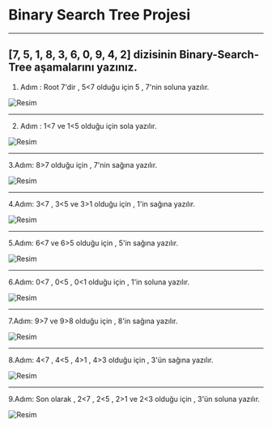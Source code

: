 # Binary Search Tree Projesi
---
[7, 5, 1, 8, 3, 6, 0, 9, 4, 2] dizisinin Binary-Search-Tree aşamalarını yazınız.
---
1. Adım  :  Root 7'dir , 5<7 olduğu için 5 , 7'nin soluna yazılır.

![Resim](https://github.com/edanoz/Patika.dev/blob/main/Binary%20Search%20Tree/1_Ad%C4%B1m.png)

---
2. Adım : 1<7 ve 1<5 olduğu için sola yazılır. 

![Resim](https://github.com/edanoz/Patika.dev/blob/main/Binary%20Search%20Tree/2_Ad%C4%B1m.png)

---
3.Adım: 8>7 olduğu için , 7'nin sağına yazılır.

![Resim](https://github.com/edanoz/Patika.dev/blob/main/Binary%20Search%20Tree/3_Ad%C4%B1m.png)

---
4.Adım: 3<7 , 3<5 ve 3>1 olduğu için , 1'in sağına yazılır.

![Resim](https://github.com/edanoz/Patika.dev/blob/main/Binary%20Search%20Tree/4_Ad%C4%B1m.png)

---
5.Adım: 6<7 ve 6>5 olduğu için , 5'in sağına yazılır. 


![Resim](https://github.com/edanoz/Patika.dev/blob/main/Binary%20Search%20Tree/5_Ad%C4%B1m.png)

---
6.Adım: 0<7 , 0<5 , 0<1 olduğu için , 1'in soluna yazılır.

![Resim](https://github.com/edanoz/Patika.dev/blob/main/Binary%20Search%20Tree/6_Ad%C4%B1m.png)

---

7.Adım: 9>7 ve 9>8 olduğu için , 8'in sağına yazılır. 

![Resim](https://github.com/edanoz/Patika.dev/blob/main/Binary%20Search%20Tree/7_Ad%C4%B1m.png)

---
8.Adım: 4<7 , 4<5 , 4>1 , 4>3 olduğu için , 3'ün sağına yazılır.

![Resim](https://github.com/edanoz/Patika.dev/blob/main/Binary%20Search%20Tree/8_Ad%C4%B1m.png)

---
9.Adım: Son olarak , 2<7 , 2<5 , 2>1 ve 2<3 olduğu için , 3'ün soluna yazılır. 


![Resim](https://github.com/edanoz/Patika.dev/blob/main/Binary%20Search%20Tree/9_Ad%C4%B1m.png)

